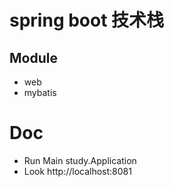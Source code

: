 # spring boot 技术栈

## Module

* web
* mybatis

# Doc

* Run Main study.Application
* Look http://localhost:8081
